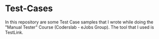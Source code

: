 # Test-Cases
In this repository are some Test Case samples that I wrote while doing the "Manual Tester" Course (Coderslab - eJobs Group).
The tool that I used is TestLink.
